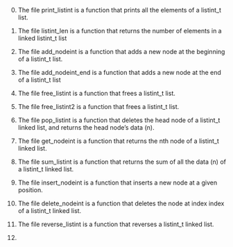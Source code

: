 0. The file print_listint is a function that prints all the elements of a listint_t list.

1. The file listint_len is a function that returns the number of elements in a linked listint_t list

2. The file add_nodeint is a function that adds a new node at the beginning of a listint_t list.

3. The file add_nodeint_end is a function that adds a new node at the end of a listint_t list

4. The file free_listint is a function that frees a listint_t list.

5. The file free_listint2 is a function that frees a listint_t list.

6. The file pop_listint is a function that deletes the head node of a listint_t linked list,
   and returns the head node’s data (n).

7. The file get_nodeint is a function that returns the nth node of a listint_t linked list.

8. The file sum_listint is a function that returns the sum of all the data (n) of a listint_t linked list.

9. The file insert_nodeint is a function that inserts a new node at a given position.

10. The file delete_nodeint is a function that deletes the node at index index of a listint_t linked list.

11. The file reverse_listint is a function that reverses a listint_t linked list.

12.
